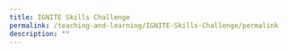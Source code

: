```yaml
---
title: IGNITE Skills Challenge
permalink: /teaching-and-learning/IGNITE-Skills-Challenge/permalink
description: ""
---
```


